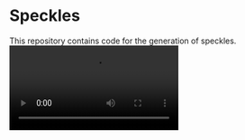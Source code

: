 # Speckles
This repository contains code for the generation of speckles.
![](https://github.com/CarloGiorgio/speckle/blob/master/speckle.mp4)
